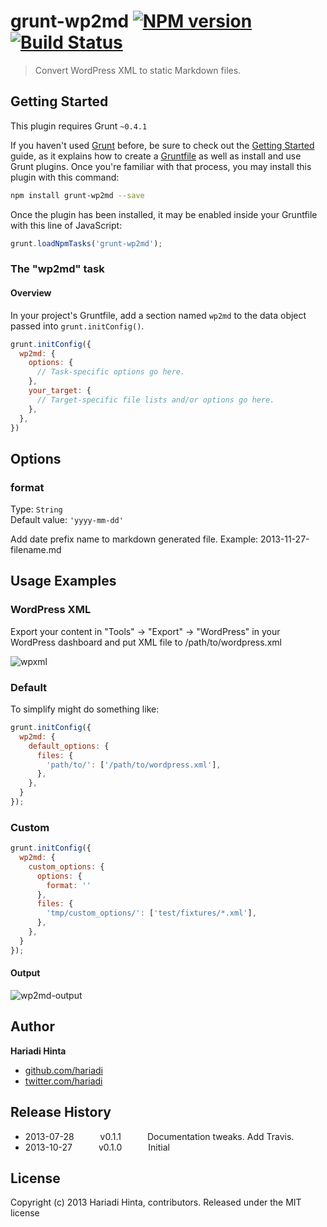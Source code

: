 # grunt-wp2md [![NPM version](https://badge.fury.io/js/grunt-wp2md.png)](http://badge.fury.io/js/grunt-wp2md)  [![Build Status](https://travis-ci.org/hariadi/grunt-wp2md.png)](https://travis-ci.org/hariadi/grunt-wp2md)

> Convert WordPress XML to static Markdown files.

## Getting Started
This plugin requires Grunt `~0.4.1`

If you haven't used [Grunt](http://gruntjs.com/) before, be sure to check out the [Getting Started](http://gruntjs.com/getting-started) guide, as it explains how to create a [Gruntfile](http://gruntjs.com/sample-gruntfile) as well as install and use Grunt plugins. Once you're familiar with that process, you may install this plugin with this command:

```bash
npm install grunt-wp2md --save
```

Once the plugin has been installed, it may be enabled inside your Gruntfile with this line of JavaScript:

```js
grunt.loadNpmTasks('grunt-wp2md');
```

### The "wp2md" task

#### Overview
In your project's Gruntfile, add a section named `wp2md` to the data object passed into `grunt.initConfig()`.

```js
grunt.initConfig({
  wp2md: {
    options: {
      // Task-specific options go here.
    },
    your_target: {
      // Target-specific file lists and/or options go here.
    },
  },
})
```


## Options
### format
Type: `String`  
Default value: `'yyyy-mm-dd'`

Add date prefix name to markdown generated file. Example: 2013-11-27-filename.md


## Usage Examples
### WordPress XML

Export your content in "Tools" → "Export" → "WordPress" in your WordPress dashboard and put XML file to /path/to/wordpress.xml

![wpxml](https://f.cloud.github.com/assets/376635/1417781/bb434810-3f9d-11e3-8d0d-4e54ff5a2717.jpg)

### Default

To simplify might do something like:

```js
grunt.initConfig({
  wp2md: {
    default_options: {
      files: {
        'path/to/': ['/path/to/wordpress.xml'],
      },
    },
  }
});
```

### Custom

```js
grunt.initConfig({
  wp2md: {
    custom_options: {
      options: {
        format: ''
      },
      files: {
        'tmp/custom_options/': ['test/fixtures/*.xml'],
      },
    },
  }
});
```

#### Output 
![wp2md-output](https://f.cloud.github.com/assets/376635/1417782/cf624580-3f9d-11e3-9321-6bbd5527554f.jpg)


## Author

**Hariadi Hinta**

+ [github.com/hariadi](https://github.com/hariadi)
+ [twitter.com/hariadi](http://twitter.com/hariadi)

## Release History

 * 2013-07-28   v0.1.1   Documentation tweaks. Add Travis.
 * 2013-10-27   v0.1.0   Initial

## License
Copyright (c) 2013 Hariadi Hinta, contributors.
Released under the MIT license